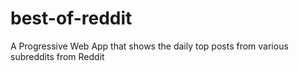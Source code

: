# best-of-reddit
A Progressive Web App that shows the daily top posts from various subreddits from Reddit
